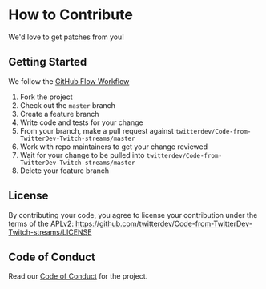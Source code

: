 # How to Contribute

We'd love to get patches from you!

## Getting Started

We follow the [GitHub Flow Workflow](https://guides.github.com/introduction/flow/)

1. Fork the project
1. Check out the `master` branch
1. Create a feature branch
1. Write code and tests for your change
1. From your branch, make a pull request against `twitterdev/Code-from-TwitterDev-Twitch-streams/master`
1. Work with repo maintainers to get your change reviewed
1. Wait for your change to be pulled into `twitterdev/Code-from-TwitterDev-Twitch-streams/master`
1. Delete your feature branch

## License

By contributing your code, you agree to license your contribution under the
terms of the APLv2: https://github.com/twitterdev/Code-from-TwitterDev-Twitch-streams/LICENSE

## Code of Conduct

Read our [Code of Conduct](CODE_OF_CONDUCT.md) for the project.
